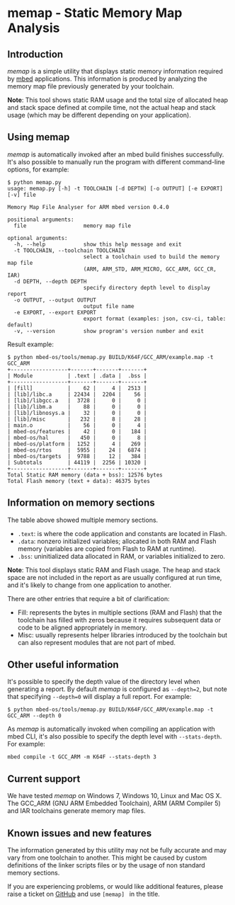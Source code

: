 # memap - Static Memory Map Analysis

## Introduction

*memap* is a simple utility that displays static memory information required by [mbed](https://github.com/mbedmicro/mbed) applications. This information is produced by analyzing the memory map file previously generated by your toolchain.

**Note**: This tool shows static RAM usage and the total size of allocated heap and stack space defined at compile time, not the actual heap and stack usage (which may be different depending on your application).

## Using memap

*memap* is automatically invoked after an mbed build finishes successfully. It's also possible to manually run the program with different command-line options, for example:

```
$ python memap.py
usage: memap.py [-h] -t TOOLCHAIN [-d DEPTH] [-o OUTPUT] [-e EXPORT] [-v] file

Memory Map File Analyser for ARM mbed version 0.4.0

positional arguments:
  file                  memory map file

optional arguments:
  -h, --help            show this help message and exit
  -t TOOLCHAIN, --toolchain TOOLCHAIN
                        select a toolchain used to build the memory map file
                        (ARM, ARM_STD, ARM_MICRO, GCC_ARM, GCC_CR, IAR)
  -d DEPTH, --depth DEPTH
                        specify directory depth level to display report
  -o OUTPUT, --output OUTPUT
                        output file name
  -e EXPORT, --export EXPORT
                        export format (examples: json, csv-ci, table: default)
  -v, --version         show program's version number and exit

```

Result example:

```
$ python mbed-os/tools/memap.py BUILD/K64F/GCC_ARM/example.map -t GCC_ARM
+------------------+-------+-------+-------+
| Module           | .text | .data |  .bss |
+------------------+-------+-------+-------+
| [fill]           |    62 |     4 |  2513 |
| [lib]/libc.a     | 22434 |  2204 |    56 |
| [lib]/libgcc.a   |  3728 |     0 |     0 |
| [lib]/libm.a     |    88 |     0 |     0 |
| [lib]/libnosys.a |    32 |     0 |     0 |
| [lib]/misc       |   232 |     8 |    28 |
| main.o           |    56 |     0 |     4 |
| mbed-os/features |    42 |     0 |   184 |
| mbed-os/hal      |   450 |     0 |     8 |
| mbed-os/platform |  1252 |     4 |   269 |
| mbed-os/rtos     |  5955 |    24 |  6874 |
| mbed-os/targets  |  9788 |    12 |   384 |
| Subtotals        | 44119 |  2256 | 10320 |
+------------------+-------+-------+-------+
Total Static RAM memory (data + bss): 12576 bytes
Total Flash memory (text + data): 46375 bytes
```

## Information on memory sections

The table above showed multiple memory sections.

- ``.text``: is where the code application and constants are located in Flash.
- ``.data``: nonzero initialized variables; allocated in both RAM and Flash memory (variables are copied from Flash to RAM at runtime).
- ``.bss``: uninitialized data allocated in RAM, or variables initialized to zero.

**Note**: This tool displays static RAM and Flash usage. The heap and stack space are not included in the report as are usually configured at run time, and it's likely to change from one application to another.

There are other entries that require a bit of clarification:

- Fill: represents the bytes in multiple sections (RAM and Flash) that the toolchain has filled with zeros because it requires subsequent data or code to be aligned appropriately in memory.
- Misc: usually represents helper libraries introduced by the toolchain but can also represent modules that are not part of mbed.

## Other useful information

It's possible to specify the depth value of the directory level when generating a report. By default *memap* is configured as `--depth=2`, but note that specifying `--depth=0` will display a full report. For example:

```
$ python mbed-os/tools/memap.py BUILD/K64F/GCC_ARM/example.map -t GCC_ARM --depth 0
```

As *memap* is automatically invoked when compiling an application with mbed CLI, it's also possible to specify the depth level with `--stats-depth`. For example:

```
mbed compile -t GCC_ARM -m K64F --stats-depth 3
```

## Current support

We have tested *memap* on Windows 7, Windows 10, Linux and Mac OS X. The GCC_ARM (GNU ARM Embedded Toolchain), ARM (ARM Compiler 5) and IAR toolchains generate memory map files.

## Known issues and new features

The information generated by this utility may not be fully accurate and may vary from one toolchain to another. This might be caused by custom definitions of the linker scripts files or by the usage of non standard memory sections.

If you are experiencing problems, or would like additional features, please raise a ticket on [GitHub](https://github.com/mbedmicro/mbed/issues) and use ```[memap] ``` in the title.
